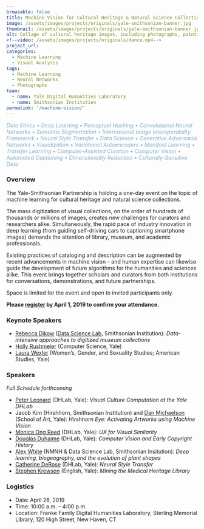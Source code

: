 ```yaml
---
browsable: false
title: Machine Vision for Cultural Heritage & Natural Science Collections
image: /assets/images/projects/originals/yale-smithsonian-banner.jpg
thumbnail: /assets/images/projects/originals/yale-smithsonian-banner.jpg
alt: Collage of cultural heritage images, including photographs, paintings, and sculptures
<!--video: /assets/images/projects/originals/dance.mp4-->
project_url:
categories:
  - Machine Learning
  - Visual Analysis
tags:
  - Machine Learning
  - Neural Networks
  - Photographs
team:
  - name: Yale Digital Humanities Laboratory
  - name: Smithsonian Institution
permalink: '/machine-vision/'
---
```

<span style='color:#87AFC7'>*Data Ethics • Deep Learning • Perceptual Hashing • Convolutional Neural Networks • Semantic Segmentation • International Image Interoperability Framework • Neural Style Transfer • Data Science • Generative Adversarial Networks • Visualization • Variational Autoencoders • Manifold Learning • Transfer Learning • Computer-Assisted Curation • Computer Vision • Automated Captioning • Dimensionality Reduction • Culturally-Sensitive Data*</span>

### Overview

The Yale-Smithsonian Partnership is holding a one-day event on the topic of machine learning for cultural heritage and natural science collections.

The mass digitization of visual collections, on the order of hundreds of thousands or millions of images, creates new challenges for curators and researchers alike. Simultaneously, the rapid pace of industry innovation in deep learning (from guiding self-driving cars to captioning smartphone images) demands the attention of library, museum, and academic professionals.

Existing practices of cataloging and description can be augmented by recent advancements in machine vision – and human expertise can likewise guide the development of future algorithms for the humanities and sciences alike. This event brings together scholars and curators from both institutions for conversations, demonstrations, and future partnerships.

Space is limited for the event and open to invited participants only.

**Please <a href='http://schedule.yale.edu/event/5208477' target='_blank'>register</a> by April 1, 2019 to confirm your attendance.**

### Keynote Speakers
- [Rebecca Dikow](https://datascience.si.edu/people/dr-rebecca-dikow) ([Data Science Lab](https://datascience.si.edu), Smithsonian Institution): *Data-intensive approaches to digitized museum collections*
- [Holly Rushmeier](http://graphics.cs.yale.edu/site/people/holly-rushmeier) (Computer Science, Yale)
- [Laura Wexler](https://americanstudies.yale.edu/people/laura-wexler) (Women’s, Gender, and Sexuality Studies;
American Studies, Yale)

### Speakers
*Full Schedule forthcoming*

- [Peter Leonard](http://pleonard.net) (DHLab, Yale): *Visual Culture Computation at the Yale DHLab*
- Jacob Kim (Hirshhorn, Smithsonian Institution) and [Dan Michaelson](http://art.yale.edu/DanMichaelson) (School of Art, Yale): *Hirshhorn Eye: Activating Artworks using Machine Vision*
- [Monica Ong Reed](http://monicaong.com) (DHLab, Yale): *UX for Visual Similarity* 
- [Douglas Duhaime](http://douglasduhaime.com) (DHLab, Yale): *Computer Vision and Early Copyright History*
- [Alex White](http://alexwhitebiology.com) (NMNH & Data Science Lab, Smithsonian Insitution): *Deep learning, biogeography, and the evolution of plant shapes*
- [Catherine DeRose](http://www.catherinederose.com) (DHLab, Yale): *Neural Style Transfer*
- [Stephen Krewson](http://www.stephenkrewson.net) (English, Yale): *Mining the Medical Heritage Library*


### Logistics
- Date: April 26, 2019
- Time: 10:00 a.m. – 4:00 p.m.
- Location: Franke Family Digital Humanities Laboratory, Sterling Memorial Library, 120 High Street, New Haven, CT
